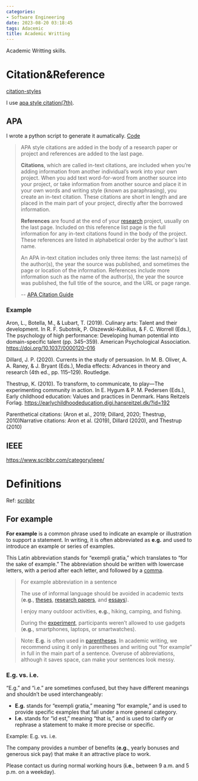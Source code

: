 ```yaml
---
categories:
- Software Engineering
date: 2023-08-20 03:18:45
tags: Adacemic
title: Academic Writting
---
```


Academic Writting skills.

<!--more-->

# Citation&Reference

[citation-styles](https://www.scribbr.com/citing-sources/citation-styles/)



I use [apa style citation(7th)](https://apastyle.apa.org/style-grammar-guidelines/references/examples/edited-book-chapter-references).

## APA

I wrote a python script to generate it aumatically. [Code](https://github.com/LYK-love/APA-Toolkit)

> APA style citations are added in the body of a research paper or project and references are added to the last page.
>
> **Citations**, which are called in-text citations, are included when you’re adding information from another individual’s work into your own project. When you add text word-for-word from another source into your project, or take information from another source and place it in your own words and writing style (known as paraphrasing), you create an in-text citation. These citations are short in length and are placed in the main part of your project, directly after the borrowed information.
>
> **References** are found at the end of your [research](https://www.citationmachine.net/grammar-and-plagiarism/research-paper/) project, usually on the last page. Included on this reference list page is the full information for any in-text citations found in the body of the project. These references are listed in alphabetical order by the author's last name.
>
> An APA in-text citation includes only three items: the last name(s) of the author(s), the year the source was published, and sometimes the page or location of the information. References include more information such as the name of the author(s), the year the source was published, the full title of the source, and the URL or page range.
>
> -- [APA Citation Guide](https://www.citationmachine.net/apa)

### Example

Aron, L., Botella, M., & Lubart, T. (2019). Culinary arts: Talent and their development. In R. F. Subotnik, P. Olszewski-Kubilius, & F. C. Worrell (Eds.), The psychology of high performance: Developing human potential into domain-specific talent (pp. 345–359). American Psychological Association. https://doi.org/10.1037/0000120-016



Dillard, J. P. (2020). Currents in the study of persuasion. In M. B. Oliver, A. A. Raney, & J. Bryant (Eds.), Media effects: Advances in theory and research (4th ed., pp. 115–129). Routledge.

Thestrup, K. (2010). To transform, to communicate, to play—The experimenting community in action. In E. Hygum & P. M. Pedersen (Eds.), Early childhood education: Values and practices in Denmark. Hans Reitzels Forlag. https://earlychildhoodeducation.digi.hansreitzel.dk/?id=192

 

Parenthetical citations: (Aron et al., 2019; Dillard, 2020; Thestrup, 2010)Narrative citations: Aron et al. (2019), Dillard (2020), and Thestrup (2010)

## IEEE

https://www.scribbr.com/category/ieee/



# Definitions

Ref: [scribbr](https://www.scribbr.com/definitions)

## For example

**For example** is a common phrase used to indicate an example or illustration to support a statement. In writing, it is often abbreviated as **e.g.** and used to introduce an example or series of examples.

This Latin abbreviation stands for “exempli gratia,” which translates to “for the sake of example.” The abbreviation should be written with lowercase letters, with a period after each letter, and followed by a [comma](https://www.scribbr.com/category/commas/).

> For example abbreviation in a sentence
>
> The use of informal language should be avoided in academic texts (**e.g.**, [theses](https://www.scribbr.com/category/dissertation/), [research papers](https://www.scribbr.com/category/research-paper/), and [essays](https://www.scribbr.com/category/academic-essay/)).
>
> I enjoy many outdoor activities, **e.g.**, hiking, camping, and fishing.
>
> During the [experiment](https://www.scribbr.com/methodology/experimental-design/), participants weren’t allowed to use gadgets (**e.g.**, smartphones, laptops, or smartwatches).



> Note: **E.g.** is often used in [parentheses](https://www.scribbr.com/language-rules/parentheses/). In academic writing, we recommend using it only in parentheses and writing out “for example” in full in the main part of a sentence. Overuse of abbreviations, although it saves space, can make your sentences look messy.

### E.g. vs. i.e.

“E.g.” and “i.e.” are sometimes confused, but they have different meanings and shouldn’t be used interchangeably:

- **E.g.** stands for “exempli gratia,” meaning “for example,” and is used to provide specific examples that fall under a more general category.
- **I.e.** stands for “id est,” meaning “that is,” and is used to clarify or rephrase a statement to make it more precise or specific.

Example: E.g. vs. i.e.

The company provides a number of benefits (**e.g.**, yearly bonuses and generous sick pay) that make it an attractive place to work.



Please contact us during normal working hours (**i.e.**, between 9 a.m. and 5 p.m. on a weekday).